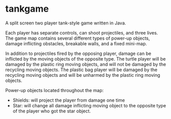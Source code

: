 # tankgame

A split screen two player tank-style game written in Java. 

Each player has separate controls, can shoot projectiles, and three lives.
The game map contains several different types of power-up objects, damage inflicting obstacles, breakable walls, and a fixed mini-map.


In addition to projectiles fired by the opposing player, damage can be inflicted by the moving objects of the opposite type. The turtle player will be damaged by the plastic ring moving objects, and will not be damaged by the recycling moving objects. The plastic bag player will be damaged by the recycling moving objects and will be unharmed by the plastic ring moving objects.

Power-up objects located throughout the map:
- Shields: will project the player from damage one time
- Star: will change all damage inflicting moving object to the opposite type of the player who got the star object. 
